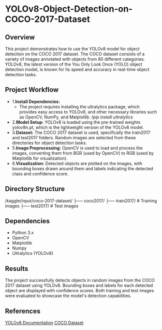 # YOLOv8-Object-Detection-on-COCO-2017-Dataset

## Overview
This project demonstrates how to use the YOLOv8 model for object detection on the COCO 2017 dataset. The COCO dataset consists of a variety of images annotated with objects from 80 different categories. YOLOv8, the latest version of the You Only Look Once (YOLO) object detection model, is known for its speed and accuracy in real-time object detection tasks.

## Project Workflow

* 1.**Install Dependencies:**
  * The project requires installing the ultralytics package, which provides easy access to YOLOv8, and other necessary libraries such as OpenCV, NumPy, and Matplotlib.
  _!pip install ultralytics_
* 2.**Model Setup:**
YOLOv8 is loaded using the pre-trained weights yolov8n.pt, which is the lightweight version of the YOLOv8 model.
* 3.**Dataset:**
The COCO 2017 dataset is used, specifically the train2017 and test2017 folders. Random images are selected from these directories for object detection tasks.
* 5.**Image Preprocessing:**
OpenCV is used to load and process the images, converting them from BGR (used by OpenCV) to RGB (used by Matplotlib for visualization).
* 6.**Visualization:**
Detected objects are plotted on the images, with bounding boxes drawn around them and labels indicating the detected class and confidence score.

## Directory Structure
/kaggle/input/coco-2017-dataset/
├── coco2017/
    ├── train2017/     # Training images
    ├── test2017/      # Test images

## Dependencies
* Python 3.x
* OpenCV
* Matplotlib
* Numpy
* Ultralytics (YOLOv8)

## Results
The project successfully detects objects in random images from the COCO 2017 dataset using YOLOv8. Bounding boxes and labels for each detected object are displayed with confidence scores. Both training and test images were evaluated to showcase the model's detection capabilities.

## References
[YOLOv8 Documentation](https://github.com/ultralytics/ultralytics)
[COCO Dataset](https://www.kaggle.com/datasets/sabahesaraki/2017-2017)

